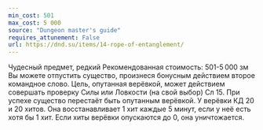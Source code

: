 ```yaml
---
min_cost: 501
max_cost: 5 000
source: "Dungeon master's guide"
requires_attunement: False
url: https://dnd.su/items/14-rope-of-entanglement/
---
```


Чудесный предмет, редкий
Рекомендованная стоимость: 501-5 000 зм
Вы можете отпустить существо, произнеся бонусным действием второе командное слово. Цель, опутанная верёвкой, может действием совершать проверку Силы или Ловкости (на свой выбор) Сл 15. При успехе существо перестаёт быть опутанным верёвкой.
У верёвки КД 20 и 20 хитов. Она восстанавливает 1 хит каждые 5 минут, если у неё есть хотя бы 1 хит. Если хиты верёвки опускаются до 0, она уничтожается.